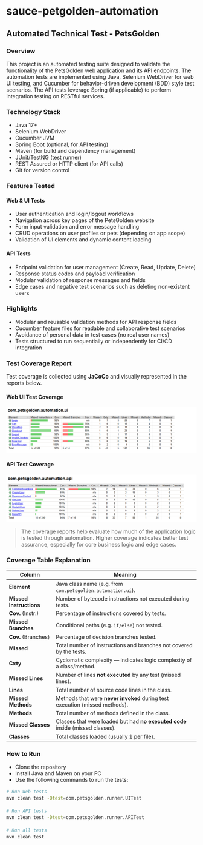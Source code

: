 # sauce-petgolden-automation

## Automated Technical Test - PetsGolden

### Overview

This project is an automated testing suite designed to validate the functionality of the PetsGolden web application and its API endpoints. The automation tests are implemented using Java, Selenium WebDriver for web UI testing, and Cucumber for behavior-driven development (BDD) style test scenarios. The API tests leverage Spring (if applicable) to perform integration testing on RESTful services.

### Technology Stack

- Java 17+
- Selenium WebDriver
- Cucumber JVM
- Spring Boot (optional, for API testing)
- Maven (for build and dependency management)
- JUnit/TestNG (test runner)
- REST Assured or HTTP client (for API calls)
- Git for version control

### Features Tested

#### Web & UI Tests
- User authentication and login/logout workflows
- Navigation across key pages of the PetsGolden website
- Form input validation and error message handling
- CRUD operations on user profiles or pets (depending on app scope)
- Validation of UI elements and dynamic content loading

#### API Tests
- Endpoint validation for user management (Create, Read, Update, Delete)
- Response status codes and payload verification
- Modular validation of response messages and fields
- Edge cases and negative test scenarios such as deleting non-existent users

### Highlights
- Modular and reusable validation methods for API response fields
- Cucumber feature files for readable and collaborative test scenarios
- Avoidance of personal data in test cases (no real user names)
- Tests structured to run sequentially or independently for CI/CD integration

### Test Coverage Report

Test coverage is collected using **JaCoCo** and visually represented in the reports below.

#### Web UI Test Coverage
![Web UI Coverage](coverage-reports/ui-coverage.png)

#### API Test Coverage
![API Coverage](coverage-reports/api-coverage.png)

> The coverage reports help evaluate how much of the application logic is tested through automation. Higher coverage indicates better test assurance, especially for core business logic and edge cases.

### Coverage Table Explanation

| Column                  | Meaning                                                               |
| ----------------------- | --------------------------------------------------------------------- |
| **Element**             | Java class name (e.g. from `com.petsgolden.automation.ui`).           |
| **Missed Instructions** | Number of bytecode instructions not executed during tests.            |
| **Cov.** (Instr.)       | Percentage of instructions covered by tests.                          |
| **Missed Branches**     | Conditional paths (e.g. `if/else`) not tested.                        |
| **Cov.** (Branches)     | Percentage of decision branches tested.                               |
| **Missed**              | Total number of instructions and branches not covered by the tests.                   |
| **Cxty**                | Cyclomatic complexity — indicates logic complexity of a class/method. |
| **Missed Lines**   | Number of lines **not executed** by any test (missed lines).            |
| **Lines**                 | Total number of source code lines in the class.                        |
| **Missed Methods** | Methods that were **never invoked** during test execution (missed methods). |
| **Methods**               | Total number of methods defined in the class.                           |
| **Missed Classes** | Classes that were loaded but had **no executed code** inside (missed classes). |
| **Classes**               | Total classes loaded (usually 1 per file).                              |


### How to Run

- Clone the repository
- Install Java and Maven on your PC
- Use the following commands to run the tests:

```bash
# Run Web tests 
mvn clean test -Dtest=com.petsgolden.runner.UITest

# Run API tests 
mvn clean test -Dtest=com.petsgolden.runner.APITest

# Run all tests 
mvn clean test